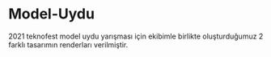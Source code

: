 # Model-Uydu
2021 teknofest model uydu yarışması için ekibimle birlikte oluşturduğumuz 2 farklı tasarımın renderları verilmiştir.
